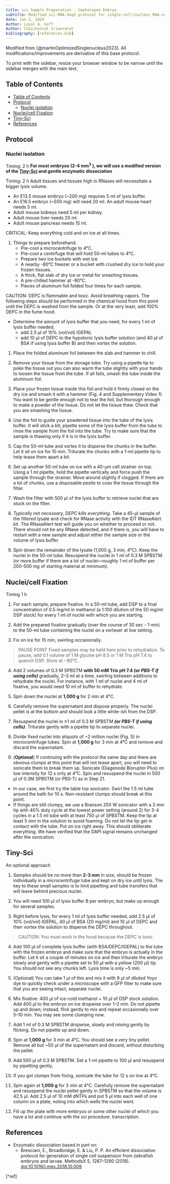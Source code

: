```yaml
---
title: sci Sample Preparation - Cephalopod Embryo
subtitle: Modified sci-RNA-Seq3 protocol for single-cell/nucleus RNA-seq of cephalopod embryos (specifically _Doryteuthis pealeii_)
date: Jun 2, 2024
Author: Loyal A. Goff
Author: Chaichontat Sriworarat
bibliography: [references.bib]
---
```


<link href="styles.css" rel="stylesheet">

Modified from [@martinOptimizedSinglenucleus2023].
All modifications/improvements are derivative of this base protocol.

To print with the sidebar, resize your browser window to be narrow until the sidebar merges with the main text.

## Table of Contents
- [Table of Contents](#table-of-contents)
- [Protocol](#protocol)
  - [Nuclei isolation](#nuclei-isolation)
- [Nuclei/cell Fixation](#nucleicell-fixation)
- [Tiny-Sci](#tiny-sci)
- [References](#references)

## Protocol

### Nuclei isolation

<span class="timing">Timing: 2 h</span>
**For most embryos (2-4 mm<sup>3</sup> ), we will use a modified version of the [Tiny-Sci](#tiny-sci) and gentle enzymatic dissociation**

<aside>

<span class="timing">Timing: 2 h</span>
Adult tissues and tissues high in RNases will necessitate a bigger lysis volume.
 - An E13.5 mouse embryo (~200 mg) requires 5 ml of lysis buffer.
 - An E16.5 embryo (~500 mg) will need 20 ml. An adult mouse heart needs 5 ml.
 - Adult mouse kidneys need 5 ml per kidney.
 - Adult mouse liver needs 20 ml.
 - Adult mouse pancreas needs 15 ml.

</aside>

<span class="critical">CRITICAL:</span> Keep everything cold and on ice at all times.<br>

1. Things to prepare beforehand.
   - Pre-cool a microcentrifuge to 4°C.
   - Pre-cool a centrifuge that will hold 50-ml tubes to 4°C.
   - Prepare two ice buckets with wet ice.
   - A nearby -80°C freezer or a bucket with crushed dry ice to hold your frozen tissues.
   - A thick, flat slab of dry ice or metal for smashing tissues.
   - A pre-chilled hammer at -80°C.
   - Pieces of aluminum foil folded four times for each sample.

<span class="caution">CAUTION:</span> DEPC is flammable and toxic. Avoid breathing vapors. The following steps should be performed in the chemical hood from this point until the DEPC is washed from the sample. Or at the very least, add 100% DEPC in the fume hood.
   - Determine the amount of lysis buffer that you need, for every 1 ml of lysis buffer needed,
     - add 2.5 μl of 10% (vol/vol) IGEPAL
     - add 10 μl of DEPC to the hypotonic lysis buffer solution (and 40 μl of BSA if using lysis buffer B) and then vortex the solution.

1. Place the folded aluminum foil between the slab and hammer to chill.

2. Remove your tissue from the storage tube. Try using a pipette tip to poke the tissue out you can also warm the tube slightly with your hands to loosen the tissue from the tube. If all fails, smash the tube inside the aluminum foil.

3. Place your frozen tissue inside this foil and hold it firmly closed on the dry ice and smash it with a hammer (Fig. 4 and Supplementary Video 1). You want to be gentle enough not to tear the foil, but thorough enough to make a powder of the tissue. <span class="critical">Do not let the tissue thaw.</span> Check that you are smashing the tissue.

4. Use the foil to guide your powdered tissue into the tube of the lysis buffer. It will stick a bit; pipette some of the lysis buffer from the tube to rinse the sample from the foil into the tube. <span class="critical">Try to make sure that the sample is thawing only if it is in the lysis buffer.</span>

5. Cap the 50-ml tube and vortex it to disperse the chunks in the buffer. Let it sit on ice for 10 min. Triturate the chunks with a 1-ml pipette tip to help tease them apart a bit.

6. Set up another 50-ml tube on ice with a 40-μm cell strainer on top. Using a 1 ml pipette, hold the pipette vertically and force push the sample through the strainer. Move around slightly if clogged. If there are a lot of chunks, use a disposable pestle to coax the tissue through the filter.

7. Wash the filter with 500 μl of the lysis buffer to retrieve nuclei that are stuck on the filter.

8. _Typically not necessary, DEPC kills everything_. Take a 45-μl sample of the filtered lysate and check for RNase activity with the IDT RNaseAlert kit. The RNaseAlert test will guide you on whether to proceed or not. There should not be any RNase detected, and if there is, you will have to restart with a new sample and adjust either the sample size or the volume of lysis buffer

10. Spin down the remainder of the lysate (1,000 g, 3 min, 4°C).  Keep the nuclei in the 50-ml tube.  Resuspend the nuclei in 1 ml of 0.3 M SPBSTM. (or more buffer if there are a lot of nuclei—roughly 1 ml of buffer per 200-500 mg of starting material at minimum).


## Nuclei/cell Fixation

<span class="timing">Timing 1 h</span>

1. For each sample, prepare fixative. In a 50-ml tube, add DSP to a final concentration of 0.5 mg/ml in methanol (a 1:100 dilution of the  50 mg/ml DSP stock) for every 1 ml of nuclei with which you are starting.

2. Add the prepared fixative gradually (over the course of 30 sec - 1 min) to the 50-ml tube containing the nuclei on a vortexer at low setting.

3. Fix on ice for 15 min, swirling occasionally.

> <span class="pause">PAUSE POINT</span> Fixed samples may be held here prior to rehydration. To pause, add 0.1 volume of 1 M glycine pH 8.5 or 1 M Tris pH 7.4 to quench DSP. Store at −80°C.

4. Add 2 volumes of 0.3 M SPBSTM **with 50 mM Tris pH 7.4 _(or PBS-T if using cells)_** gradually, 2–3 ml at a time, swirling between additions to rehydrate the nuclei. For instance, with 1 ml of nuclei and 4 ml of fixative, you would need 10 ml of buffer to rehydrate.

5. Spin down the nuclei at **1,000 g** for 2 min at 4°C.

6. Carefully remove the supernatant and dispose properly. The nuclei pellet is at the bottom and should look a little white-ish from the DSP.

7. Resuspend the nuclei in ≥1 ml of 0.3 M SPBSTM **_(or PBS-T if using cells)_**. Triturate gently with a pipette tip to separate nuclei.
 
8. Divide fixed nuclei into aliquots of ~2 million nuclei (Fig. 5) in microcentrifuge tubes. Spin at **1,000 g** for 3 min at 4°C and remove and discard the supernatant.

9. (**Optional**) If continuing with the protocol the same day and there are obvious clumps at this point that will not tease apart, you will need to sonicate them to break them up. Sonicate (Diagenode Bioruptor Plus) on low intensity for 12 s only at 4°C. Spin and resuspend the nuclei in 500 μl of 0.3M SPBSTM (or PBS-T) as in Step 21.

  - In our case, we first try the table top sonicator. Swirl the 1.5 ml tube around the bath for 10 s. Non-resistant clumps should break at this point.
  - If things are still clumpy, we use a Branson 250 W sonicator with a 3 mm tip with 40% duty cycle at the lowest power setting (around 2) for 3-4 cycles in a 1.5 ml tube with at least 750 μl of SPBSTM. Keep the tip at least 5 mm in the solution to avoid foaming. Do not let the tip get in contact with the tube. Put on ice right away. This should obliterate everything. We have verified that the DAPI signal remains unchanged after the sonication.


## Tiny-Sci

An optional approach

1. Samples should be no more than **2-3 mm** in size, should be frozen individually in a microcentrifuge tube and kept on dry ice until lysis. The key to these small samples is to limit pipetting  and tube transfers that will leave behind precious nuclei.

2. You will need 100 μl of lysis buffer B per embryo, but make up enough for several samples.

3. Right before lysis, for every 1 ml of lysis buffer needed, add 2.5 μl of 10% (vol/vol) IGEPAL, 40 μl of BSA (20 mg/ml) and 10 μl of DEPC and then vortex the solution to disperse the DEPC throughout.

> <span class="caution">CAUTION:</span> You must work in the hood because the DEPC is toxic.

4. Add 100 μl of complete lysis buffer (with BSA/DEPC/IGEPAL) to the tube with the frozen embryo and make sure that the embryo is actually in the buffer. Let it sit a couple of minutes on ice and then triturate the embryo slowly and gently with a pipette set to 50 μl with a yellow (200 μl) tip. You should not see any chunks left. Lysis time is only ~5 min.

5. (Optional) You can take 1 μl of this and mix it with 9 μl of diluted Yoyo dye to quickly check under a microscope with a GFP filter to make sure that you are seeing intact, separate nuclei.

6. Mix fixative: 400 μl of ice-cold methanol + 10 μl of DSP stock solution. Add 400 μl to the embryo on ice dropwise over 1–2 min. Do not pipette up and down; instead, flick gently to mix and repeat occasionally over 5–10 min. You may see some clumping now.

7. Add 1 ml of 0.3 M SPBSTM dropwise, slowly and mixing gently by flicking. Do not pipette up and down.

8. Spin at **1,000 g** for 3 min at 4°C. You should see a very tiny pellet. Remove all but ~50 μl of the supernatant and discard, without disturbing the pellet.

9. Add 500 μl of 0.3 M SPBSTM. Set a 1-ml pipette to 100 μl and resuspend by pipetting gently.

10. If you got clumps from fixing, sonicate the tube for 12 s on low at 4°C.

11. Spin again at **1,000 g** for 3 min at 4°C. Carefully remove the supernatant and resuspend the nuclei pellet gently in SPBSTM so that the volume is 42.5 μl. Add 2.5 μl of 10 mM dNTPs and put 5 μl into each well of one column on a plate, noting into which wells the nuclei went.

12. Fill up the plate with more embryos or some other nuclei of which you have a lot and continue with the sci procedure.
transcription.

## References
- Enzymatic dissociation based in part on:
  + Bresciani, E., Broadbridge, E. & Liu, P. P. An efficient dissociation protocol for generation of single cell suspension from zebrafish embryos and larvae. MethodsX 5, 1287–1290 (2018). [doi:10.1016/j.mex.2018.10.009](https://doi.org/10.1016/j.mex.2018.10.009)
  
[^ref]

